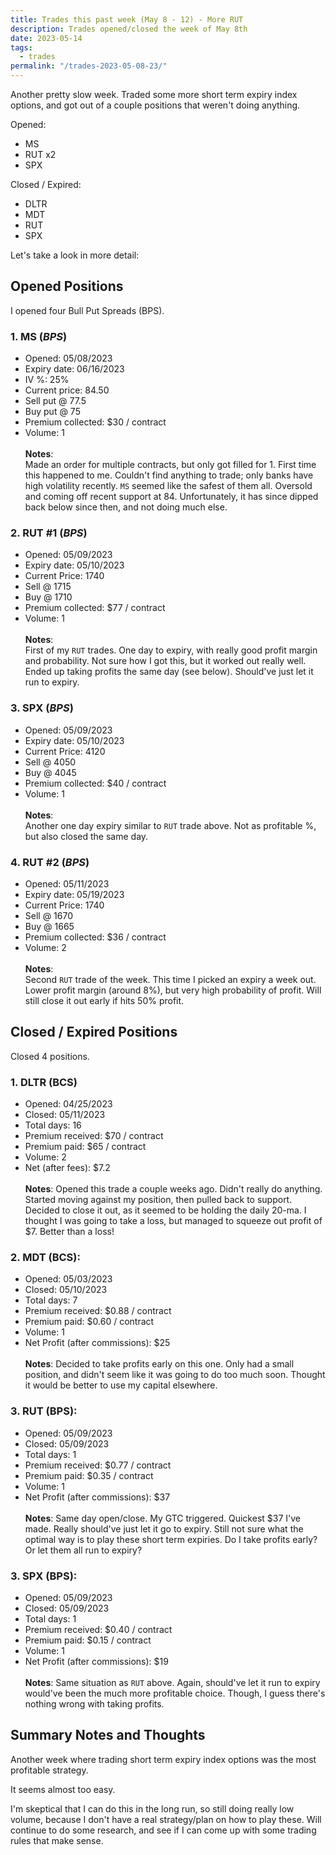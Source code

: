 ```yaml
---
title: Trades this past week (May 8 - 12) - More RUT
description: Trades opened/closed the week of May 8th
date: 2023-05-14
tags:
  - trades
permalink: "/trades-2023-05-08-23/"
---
```


Another pretty slow week.  Traded some more short term expiry index options, and got out of a couple positions that weren't doing anything.

Opened:
- MS
- RUT x2
- SPX

Closed / Expired:
- DLTR
- MDT
- RUT
- SPX

Let's take a look in more detail:

## Opened Positions 
I opened four Bull Put Spreads (BPS).

### 1. **MS** (*BPS*)
  - Opened: 05/08/2023
  - Expiry date: 06/16/2023
  - IV %: 25%
  - Current price: 84.50
  - Sell put @ 77.5
  - Buy put @ 75
  - Premium collected: $30 / contract
  - Volume: 1
<br /><br />
  **Notes**:<br />
  Made an order for multiple contracts, but only got filled for 1.  First time this happened to me.  Couldn't find anything to trade; only banks have high volatility recently.  `MS` seemed like the safest of them all.  Oversold and coming off recent support at 84.  Unfortunately, it has since dipped back below since then, and not doing much else.

### 2. **RUT** #1 (*BPS*) 
  - Opened: 05/09/2023
  - Expiry date: 05/10/2023
  - Current Price: 1740
  - Sell @ 1715
  - Buy @ 1710
  - Premium collected: $77 / contract
  - Volume: 1
<br /><br />
  **Notes**:<br />
  First of my `RUT` trades.  One day to expiry, with really good profit margin and probability.  Not sure how I got this, but it worked out really well.  Ended up taking profits the same day (see below).  Should've just let it run to expiry.

### 3. **SPX** (*BPS*) 
  - Opened: 05/09/2023
  - Expiry date: 05/10/2023
  - Current Price: 4120
  - Sell @ 4050
  - Buy @ 4045
  - Premium collected: $40 / contract
  - Volume: 1
<br /><br />
  **Notes**:<br />
  Another one day expiry similar to `RUT` trade above. Not as profitable %, but also closed the same day.

### 4. **RUT** #2 (*BPS*) 
  - Opened: 05/11/2023
  - Expiry date: 05/19/2023
  - Current Price: 1740
  - Sell @ 1670
  - Buy @ 1665
  - Premium collected: $36 / contract
  - Volume: 2
<br /><br />
  **Notes**:<br />
  Second `RUT` trade of the week.  This time I picked an expiry a week out.  Lower profit margin (around 8%), but very high probability of profit.  Will still close it out early if hits 50% profit.
    

## Closed / Expired Positions
Closed 4 positions.

### 1. **DLTR** (BCS)
  - Opened: 04/25/2023
  - Closed: 05/11/2023
  - Total days: 16
  - Premium received: $70 / contract
  - Premium paid: $65 / contract
  - Volume: 2
  - Net (after fees): $7.2
<br /><br >
  **Notes**:
   Opened this trade a couple weeks ago.  Didn't really do anything.  Started moving against my position, then pulled back to support.  Decided to close it out, as it seemed to be holding the daily 20-ma.  I thought I was going to take a loss, but managed to squeeze out profit of $7.  Better than a loss! 

### 2. **MDT** (BCS): 
  - Opened: 05/03/2023
  - Closed: 05/10/2023
  - Total days: 7
  - Premium received: $0.88 / contract
  - Premium paid: $0.60 / contract
  - Volume: 1
  - Net Profit (after commissions): $25
<br /><br />
  **Notes**:
    Decided to take profits early on this one.  Only had a small position, and didn't seem like it was going to do too much soon.  Thought it would be better to use my capital elsewhere.

### 3. **RUT** (BPS): 
  - Opened: 05/09/2023
  - Closed: 05/09/2023
  - Total days: 1
  - Premium received: $0.77 / contract
  - Premium paid: $0.35 / contract
  - Volume: 1
  - Net Profit (after commissions): $37
<br /><br />
  **Notes**:
    Same day open/close.  My GTC triggered. Quickest $37 I've made.  Really should've just let it go to expiry.  Still not sure what the optimal way is to play these short term expiries.  Do I take profits early? Or let them all run to expiry? 

### 3. **SPX** (BPS): 
  - Opened: 05/09/2023
  - Closed: 05/09/2023
  - Total days: 1
  - Premium received: $0.40 / contract
  - Premium paid: $0.15 / contract
  - Volume: 1
  - Net Profit (after commissions): $19
<br /><br />
  **Notes**:
    Same situation as `RUT` above.  Again, should've let it run to expiry would've been the much more profitable choice.  Though, I guess there's nothing wrong with taking profits.


## Summary Notes and Thoughts
Another week where trading short term expiry index options was the most profitable strategy.  

It seems almost too easy.  

I'm skeptical that I can do this in the long run, so still doing really low volume, because I don't have a real strategy/plan on how to play these.  Will continue to do some research, and see if I can come up with some trading rules that make sense.


